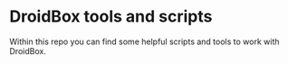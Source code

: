 DroidBox tools and scripts
==========================

Within this repo you can find some helpful scripts and tools to work with DroidBox.
